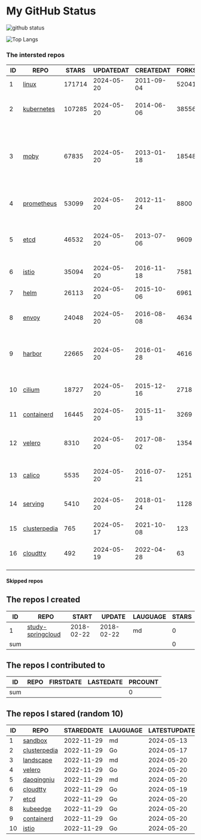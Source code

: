 # My GitHub Status

<img src="https://github-readme-stats-1.yihong0618.vercel.app/api?username=daoqingniu&show_icons=true&&&hide_title=true&count_private=true" alt="github status" />

![Top Langs](https://github-readme-stats-1.yihong0618.vercel.app/api/top-langs/?username=daoqingniu&layout=compact)

<!--START_SECTION:github_repos-->
### The intersted repos
| ID |                              REPO                               | STARS  | UPDATEDAT  | CREATEDAT  | FORKSCOUNT |                                                DESCRIPTIONS                                                |
|----|-----------------------------------------------------------------|--------|------------|------------|------------|------------------------------------------------------------------------------------------------------------|
|  1 | [linux](https://github.com/torvalds/linux)                      | 171714 | 2024-05-20 | 2011-09-04 |      52041 | Linux kernel source tree                                                                                   |
|  2 | [kubernetes](https://github.com/kubernetes/kubernetes)          | 107285 | 2024-05-20 | 2014-06-06 |      38556 | Production-Grade Container Scheduling and Management                                                       |
|  3 | [moby](https://github.com/moby/moby)                            |  67835 | 2024-05-20 | 2013-01-18 |      18548 | The Moby Project - a collaborative project for the container ecosystem to assemble container-based systems |
|  4 | [prometheus](https://github.com/prometheus/prometheus)          |  53099 | 2024-05-20 | 2012-11-24 |       8800 | The Prometheus monitoring system and time series database.                                                 |
|  5 | [etcd](https://github.com/etcd-io/etcd)                         |  46532 | 2024-05-20 | 2013-07-06 |       9609 | Distributed reliable key-value store for the most critical data of a distributed system                    |
|  6 | [istio](https://github.com/istio/istio)                         |  35094 | 2024-05-20 | 2016-11-18 |       7581 | Connect, secure, control, and observe services.                                                            |
|  7 | [helm](https://github.com/helm/helm)                            |  26113 | 2024-05-20 | 2015-10-06 |       6961 | The Kubernetes Package Manager                                                                             |
|  8 | [envoy](https://github.com/envoyproxy/envoy)                    |  24048 | 2024-05-20 | 2016-08-08 |       4634 | Cloud-native high-performance edge/middle/service proxy                                                    |
|  9 | [harbor](https://github.com/goharbor/harbor)                    |  22665 | 2024-05-20 | 2016-01-28 |       4616 | An open source trusted cloud native registry project that stores, signs, and scans content.                |
| 10 | [cilium](https://github.com/cilium/cilium)                      |  18727 | 2024-05-20 | 2015-12-16 |       2718 | eBPF-based Networking, Security, and Observability                                                         |
| 11 | [containerd](https://github.com/containerd/containerd)          |  16445 | 2024-05-20 | 2015-11-13 |       3269 | An open and reliable container runtime                                                                     |
| 12 | [velero](https://github.com/vmware-tanzu/velero)                |   8310 | 2024-05-20 | 2017-08-02 |       1354 | Backup and migrate Kubernetes applications and their persistent volumes                                    |
| 13 | [calico](https://github.com/projectcalico/calico)               |   5535 | 2024-05-20 | 2016-07-21 |       1251 | Cloud native networking and network security                                                               |
| 14 | [serving](https://github.com/knative/serving)                   |   5410 | 2024-05-20 | 2018-01-24 |       1128 | Kubernetes-based, scale-to-zero, request-driven compute                                                    |
| 15 | [clusterpedia](https://github.com/clusterpedia-io/clusterpedia) |    765 | 2024-05-17 | 2021-10-08 |        123 | The Encyclopedia of Kubernetes clusters                                                                    |
| 16 | [cloudtty](https://github.com/cloudtty/cloudtty)                |    492 | 2024-05-19 | 2022-04-28 |         63 | A Friendly Kubernetes CloudShell (Web Terminal) !                                                          |



#### Skipped repos
<!--END_SECTION:github_repos-->

<!--START_SECTION:my_github-->
## The repos I created
| ID  |                                 REPO                                 |   START    |   UPDATE   | LAUGUAGE | STARS |
|-----|----------------------------------------------------------------------|------------|------------|----------|-------|
|   1 | [study-springcloud](https://github.com/daoqingniu/study-springcloud) | 2018-02-22 | 2018-02-22 | md       |     0 |
| sum |                                                                      |            |            |          |     0 |

## The repos I contributed to
| ID  | REPO | FIRSTDATE | LASTEDATE | PRCOUNT |
|-----|------|-----------|-----------|---------|
| sum |      |           |           |       0 |

## The repos I stared (random 10)
| ID |                              REPO                               | STAREDDATE | LAUGUAGE | LATESTUPDATE |
|----|-----------------------------------------------------------------|------------|----------|--------------|
|  1 | [sandbox](https://github.com/cncf/sandbox)                      | 2022-11-29 | md       | 2024-05-13   |
|  2 | [clusterpedia](https://github.com/clusterpedia-io/clusterpedia) | 2022-11-29 | Go       | 2024-05-17   |
|  3 | [landscape](https://github.com/cncf/landscape)                  | 2022-11-29 | md       | 2024-05-20   |
|  4 | [velero](https://github.com/vmware-tanzu/velero)                | 2022-11-29 | Go       | 2024-05-20   |
|  5 | [daoqingniu](https://github.com/daoqingniu/daoqingniu)          | 2022-11-29 | md       | 2024-05-20   |
|  6 | [cloudtty](https://github.com/cloudtty/cloudtty)                | 2022-11-29 | Go       | 2024-05-19   |
|  7 | [etcd](https://github.com/etcd-io/etcd)                         | 2022-11-29 | Go       | 2024-05-20   |
|  8 | [kubeedge](https://github.com/kubeedge/kubeedge)                | 2022-11-29 | Go       | 2024-05-20   |
|  9 | [containerd](https://github.com/containerd/containerd)          | 2022-11-29 | Go       | 2024-05-20   |
| 10 | [istio](https://github.com/istio/istio)                         | 2022-11-29 | Go       | 2024-05-20   |

<!--END_SECTION:my_github-->
